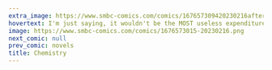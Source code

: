```yaml
---
extra_image: https://www.smbc-comics.com/comics/167657309420230216after.png
hovertext: I'm just saying, it wouldn't be the MOST useless expenditure of grant money.
image: https://www.smbc-comics.com/comics/1676573015-20230216.png
next_comic: null
prev_comic: novels
title: Chemistry
---
```


